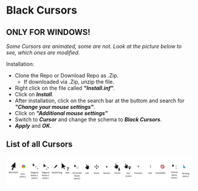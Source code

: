 # Black Cursors
## ONLY FOR WINDOWS!

_Some Cursors are animated, some are not. Look at the picture below to see, which ones are modified._

Installation:
- Clone the Repo or Download Repo as .Zip.
    - If downloaded via .Zip, unzip the file.
- Right click on the file called **_"Install.inf"_**.
- Click on **_Install_**.
- After installation, click on the search bar at the buttom and search for **_"Change your mouse settings"_**.
- Click on **_"Additional mouse settings"_**
- Switch to **_Cursor_** and change the schema to **_Black Cursors_**.
- **_Apply_** and **_OK_**.

## List of all Cursors
![](/Cursors.jpg)
